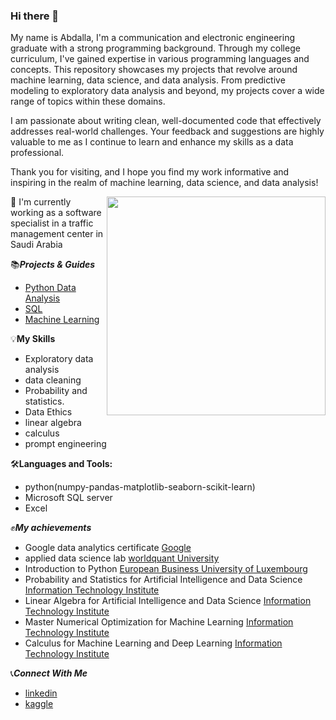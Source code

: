 ### Hi there 👋
 My name is Abdalla, I'm a communication and electronic engineering graduate with a strong programming background. Through my college curriculum, I've gained expertise in various programming languages and concepts.
 This repository showcases my projects that revolve around machine learning, data science, and data analysis. From predictive modeling to exploratory data analysis and beyond, my projects cover a wide range of topics within these domains.

I am passionate about writing clean, well-documented code that effectively addresses real-world challenges. Your feedback and suggestions are highly valuable to me as I continue to learn and enhance my skills as a data professional.

Thank you for visiting, and I hope you find my work informative and inspiring in the realm of machine learning, data science, and data analysis!


<img src="https://camo.githubusercontent.com/683e2187241c641430216c864ce93fc5a0e0dfb232c5a01d1c54b54d63aa8cb2/68747470733a2f2f63646e2e6472696262626c652e636f6d2f75736572732f313136323037372f73637265656e73686f74732f333834383931342f70726f6772616d6d65722e676966" img align="right" width="350" height="350" />


 👷 I'm currently working as a software specialist in a traffic management center in Saudi Arabia 
 
📚***Projects & Guides*** 

* [Python Data Analysis](https://github.com/bedo-gomaa/data-analysis-using-python)
* [SQL](https://github.com/bedo-gomaa/data-analysis-using-SQL)
* [Machine Learning](https://github.com/bedo-gomaa/machin-learning-projects)


💡**My Skills**
 *  Exploratory data analysis
 *  data cleaning 
 *  Probability and statistics.
 *  Data Ethics
 *  linear algebra
 *  calculus
 *  prompt engineering


🛠️**Languages and Tools:**
 *  python(numpy-pandas-matplotlib-seaborn-scikit-learn)
 *  Microsoft SQL server
 *  Excel 


✊***My achievements***
 *  Google data analytics certificate [Google](https://www.credly.com/earner/earned/badge/8cb1332b-3143-4830-825b-bfd53fce4a79)
 *  applied data science lab [worldquant University](https://www.credly.com/earner/earned/badge/5ac7d92d-7197-45d6-ae55-934961095c7f)
 *  Introduction to Python [European Business University of Luxembourg](https://connect.ebulux.lu/course/view.php?id=73)
 *   Probability and Statistics for Artificial Intelligence and Data Science [Information Technology Institute](https://iti.gov.eg/iti/home)
 *   Linear Algebra for Artificial Intelligence and Data Science [Information Technology Institute](https://iti.gov.eg/iti/home)
 *   Master Numerical Optimization for Machine Learning [Information Technology Institute](https://iti.gov.eg/iti/home)
 * Calculus for Machine Learning and Deep Learning [Information Technology Institute](https://iti.gov.eg/iti/home)




     


  📞***Connect With Me***
  
  * [linkedin](https://www.linkedin.com/in/abdallah-gomaa-1b3146195/)
  * [kaggle](https://www.kaggle.com/abdallahgomaa)


<!--
**bedo-gomaa/bedo-gomaa** is a ✨ _special_ ✨ repository because its `README.md` (this file) appears on your GitHub profile.

Here are some ideas to get you started:

- 🔭 I’m currently working on ...
- 🌱 I’m currently learning ...
- 👯 I’m looking to collaborate on ...
- 🤔 I’m looking for help with ...
- 💬 Ask me about ...
- 📫 How to reach me: ...
- 😄 Pronouns: ...
- ⚡ Fun fact: ...
-->
